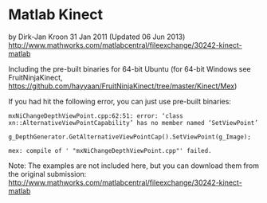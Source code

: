 # Matlab Kinect
by Dirk-Jan Kroon
31 Jan 2011 (Updated 06 Jun 2013)
http://www.mathworks.com/matlabcentral/fileexchange/30242-kinect-matlab

Including the pre-built binaries for 64-bit Ubuntu (for 64-bit Windows see FruitNinjaKinect, https://github.com/hayyaan/FruitNinjaKinect/tree/master/Kinect/Mex)

If you had hit the following error, you can just use pre-built binaries:

    mxNiChangeDepthViewPoint.cpp:62:51: error: ‘class xn::AlternativeViewPointCapability’ has no member named ‘SetViewPoint’
         g_DepthGenerator.GetAlternativeViewPointCap().SetViewPoint(g_Image);

    mex: compile of ' "mxNiChangeDepthViewPoint.cpp"' failed.

Note: The examples are not included here, but you can download them from the original submission: http://www.mathworks.com/matlabcentral/fileexchange/30242-kinect-matlab
